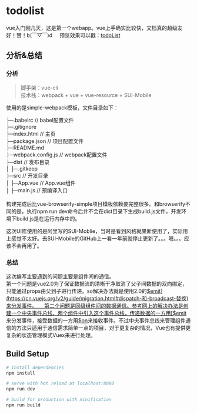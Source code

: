 # todolist
 
vue入门刚几天，这是第一个webapp。vue上手确实比较快，文档真的超级友好！赞！b(￣▽￣)d    
预览效果可以戳：[todoList](https://aqingc.github.io/vue-todolist/)
   
## 分析&总结

### 分析
> 脚手架：vue-cli          
> 技术栈：webpack + vue + vue-resource + SUI-Mobile   
   
使用的是simple-webpack模板，文件目录如下：   
    
├─.babelrc		// babel配置文件   
├─.gitignore	   
├─index.html		// 主页   
├─package.json		// 项目配置文件   
├─README.md    
├─webpack.config.js	// webpack配置文件   
├─dist			// 发布目录   
│   ├─.gitkeep        
├─src			// 开发目录	  
│   ├─App.vue		// App.vue组件   
│   ├─main.js		// 预编译入口     
       
构建完成后比vue-browserify-simple项目模板依赖要完整很多。和browserify不同的是，执行npm run dev命令后并不会在dist目录下生成build.js文件，开发环境下build.js是在运行内存中的。    

这次UI库使用的是阿里写的SUI-Moblie，当时是看到风格就果断使用了，实际用上感觉不太好。去SUI-Mobile的GitHub上一看一年前就停止更新了。。。嗯。。。应该不会再用了。
      
### 总结
这次编写主要遇到的问题主要是组件间的通信。      
第一个问题是vue2.0为了保证数据流的清晰干净取消了父子间数据的双向绑定，只能通过props由父到子进行传递。so解决办法就是使用2.0的[$emit](https://cn.vuejs.org/v2/guide/migration.html#dispatch-和-broadcast-替换)来分发事件。         
第二个问题是同级组件间的数据通信。参考网上的解决办法是创建一个中央事件总线，两个组件中引入这个事件总线，传递数据的一方用[$emit](https://cn.vuejs.org/v2/guide/migration.html#dispatch-和-broadcast-替换)来分发事件，接受数据的一方用[$on](https://cn.vuejs.org/v2/api/#vm-on-event-callback)来接收事件。不过中央事件总线来管理组件通信的方法只适用于通信需求简单一点的项目，对于更复杂的情况，Vue也有提供更复杂的状态管理模式Vuex来进行处理。

## Build Setup

``` bash
# install dependencies
npm install

# serve with hot reload at localhost:8080
npm run dev

# build for production with minification
npm run build
```
